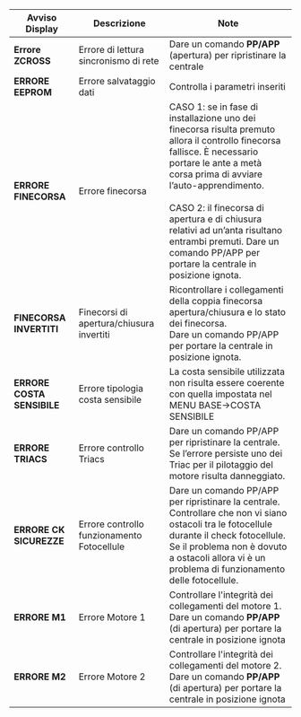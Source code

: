 | Avviso Display | Descrizione | Note |
| - | - | - |
| **Errore ZCROSS** | Errore di lettura sincronismo di rete | Dare un comando **PP/APP** (apertura) per ripristinare la centrale |
| **ERRORE EEPROM** | Errore salvataggio dati | Controlla i parametri inseriti |
| **ERRORE FINECORSA** | Errore finecorsa | CASO 1: se in fase di installazione uno dei finecorsa risulta premuto allora il controllo finecorsa fallisce. È necessario portare le ante a metà corsa prima di avviare l’auto-apprendimento.<br><br>CASO 2: il finecorsa di apertura e di chiusura relativi ad un’anta risultano entrambi premuti. Dare un comando PP/APP per portare la centrale in posizione ignota. |
| **FINECORSA INVERTITI** | Finecorsi di apertura/chiusura invertiti | Ricontrollare i collegamenti della coppia finecorsa apertura/chiusura e lo stato dei finecorsa.<br>Dare un comando PP/APP per portare la centrale in posizione ignota. |
| **ERRORE COSTA SENSIBILE** | Errore tipologia costa sensibile | La costa sensibile utilizzata non risulta essere coerente con quella impostata nel MENU BASE->COSTA SENSIBILE |
| **ERRORE TRIACS** | Errore controllo Triacs | Dare un comando PP/APP per ripristinare la centrale.<br>Se l’errore persiste uno dei Triac per il pilotaggio del motore risulta danneggiato. |
| **ERRORE CK SICUREZZE** | Errore controllo funzionamento Fotocellule | Dare un comando PP/APP per ripristinare la centrale.<br>Controllare che non vi siano ostacoli tra le fotocellule durante il check fotocellule.<br>Se il problema non è dovuto a ostacoli allora vi è un problema di funzionamento delle fotocellule. |
| **ERRORE M1** | Errore Motore 1 | Controllare l'integrità dei collegamenti del motore 1.<br>Dare un comando **PP/APP** (di apertura) per portare la centrale in posizione ignota |
| **ERRORE M2** | Errore Motore 2 | Controllare l'integrità dei collegamenti del motore 2.<br>Dare un comando **PP/APP** (di apertura) per portare la centrale in posizione ignota |